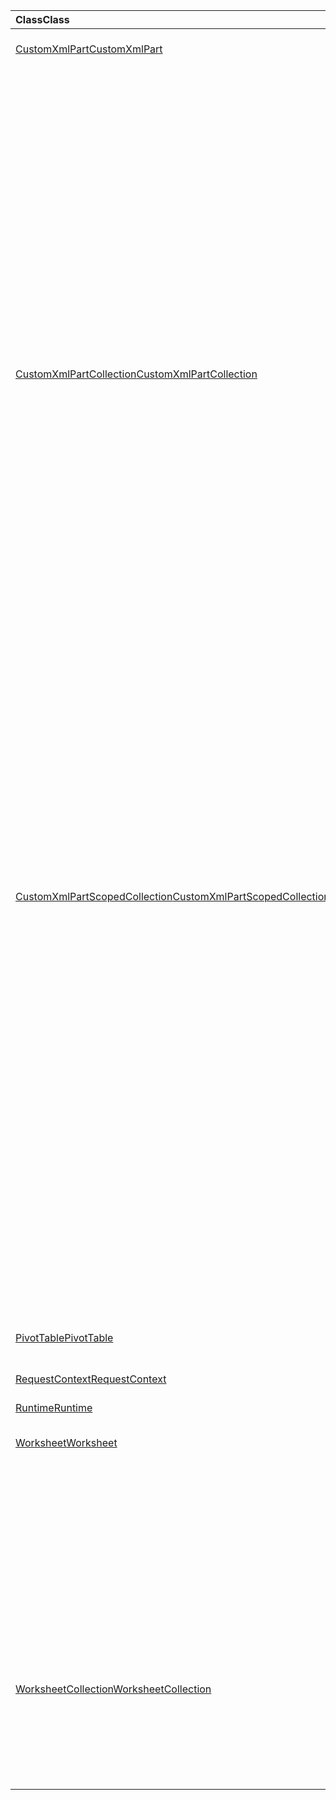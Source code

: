 | <span data-ttu-id="0fd2f-101">Class</span><span class="sxs-lookup"><span data-stu-id="0fd2f-101">Class</span></span> | <span data-ttu-id="0fd2f-102">Champs</span><span class="sxs-lookup"><span data-stu-id="0fd2f-102">Fields</span></span> | <span data-ttu-id="0fd2f-103">Description</span><span class="sxs-lookup"><span data-stu-id="0fd2f-103">Description</span></span> |
|:---|:---|:---|
|[<span data-ttu-id="0fd2f-104">CustomXmlPart</span><span class="sxs-lookup"><span data-stu-id="0fd2f-104">CustomXmlPart</span></span>](/javascript/api/excel/excel.customxmlpart)|[<span data-ttu-id="0fd2f-105">delete()</span><span class="sxs-lookup"><span data-stu-id="0fd2f-105">delete()</span></span>](/javascript/api/excel/excel.customxmlpart#delete--)|<span data-ttu-id="0fd2f-106">Supprime la partie XML personnalisée.</span><span class="sxs-lookup"><span data-stu-id="0fd2f-106">Deletes the custom XML part.</span></span>|
||[<span data-ttu-id="0fd2f-107">getXml ()</span><span class="sxs-lookup"><span data-stu-id="0fd2f-107">getXml()</span></span>](/javascript/api/excel/excel.customxmlpart#getxml--)|<span data-ttu-id="0fd2f-108">Obtient l’intégralité du contenu XML de la partie XML personnalisée.</span><span class="sxs-lookup"><span data-stu-id="0fd2f-108">Gets the custom XML part's full XML content.</span></span>|
||[<span data-ttu-id="0fd2f-109">id</span><span class="sxs-lookup"><span data-stu-id="0fd2f-109">id</span></span>](/javascript/api/excel/excel.customxmlpart#id)|<span data-ttu-id="0fd2f-110">ID de la partie XML personnalisée.</span><span class="sxs-lookup"><span data-stu-id="0fd2f-110">The custom XML part's ID.</span></span>|
||[<span data-ttu-id="0fd2f-111">URI</span><span class="sxs-lookup"><span data-stu-id="0fd2f-111">namespaceUri</span></span>](/javascript/api/excel/excel.customxmlpart#namespaceuri)|<span data-ttu-id="0fd2f-112">URI de l’espace de noms de la partie XML personnalisée.</span><span class="sxs-lookup"><span data-stu-id="0fd2f-112">The custom XML part's namespace URI.</span></span>|
||[<span data-ttu-id="0fd2f-113">setXml (XML : chaîne)</span><span class="sxs-lookup"><span data-stu-id="0fd2f-113">setXml(xml: string)</span></span>](/javascript/api/excel/excel.customxmlpart#setxml-xml-)|<span data-ttu-id="0fd2f-114">Définit l’intégralité du contenu XML de la partie XML personnalisée.</span><span class="sxs-lookup"><span data-stu-id="0fd2f-114">Sets the custom XML part's full XML content.</span></span>|
|[<span data-ttu-id="0fd2f-115">CustomXmlPartCollection</span><span class="sxs-lookup"><span data-stu-id="0fd2f-115">CustomXmlPartCollection</span></span>](/javascript/api/excel/excel.customxmlpartcollection)|[<span data-ttu-id="0fd2f-116">Add (XML : String)</span><span class="sxs-lookup"><span data-stu-id="0fd2f-116">add(xml: string)</span></span>](/javascript/api/excel/excel.customxmlpartcollection#add-xml-)|<span data-ttu-id="0fd2f-117">Ajoute une nouvelle partie XML personnalisée au classeur.</span><span class="sxs-lookup"><span data-stu-id="0fd2f-117">Adds a new custom XML part to the workbook.</span></span>|
||[<span data-ttu-id="0fd2f-118">getByNamespace (namespaceUri : String)</span><span class="sxs-lookup"><span data-stu-id="0fd2f-118">getByNamespace(namespaceUri: string)</span></span>](/javascript/api/excel/excel.customxmlpartcollection#getbynamespace-namespaceuri-)|<span data-ttu-id="0fd2f-119">Obtient une nouvelle collection limitée de parties XML personnalisées dont les espaces de noms correspondent à l’espace de noms donné.</span><span class="sxs-lookup"><span data-stu-id="0fd2f-119">Gets a new scoped collection of custom XML parts whose namespaces match the given namespace.</span></span>|
||[<span data-ttu-id="0fd2f-120">getCount()</span><span class="sxs-lookup"><span data-stu-id="0fd2f-120">getCount()</span></span>](/javascript/api/excel/excel.customxmlpartcollection#getcount--)|<span data-ttu-id="0fd2f-121">Obtient le nombre de parties CustomXml dans la collection.</span><span class="sxs-lookup"><span data-stu-id="0fd2f-121">Gets the number of CustomXml parts in the collection.</span></span>|
||[<span data-ttu-id="0fd2f-122">getItem(id: string)</span><span class="sxs-lookup"><span data-stu-id="0fd2f-122">getItem(id: string)</span></span>](/javascript/api/excel/excel.customxmlpartcollection#getitem-id-)|<span data-ttu-id="0fd2f-123">Obtient une partie XML personnalisée en fonction de son ID.</span><span class="sxs-lookup"><span data-stu-id="0fd2f-123">Gets a custom XML part based on its ID.</span></span>|
||[<span data-ttu-id="0fd2f-124">getItemOrNullObject(id: string)</span><span class="sxs-lookup"><span data-stu-id="0fd2f-124">getItemOrNullObject(id: string)</span></span>](/javascript/api/excel/excel.customxmlpartcollection#getitemornullobject-id-)|<span data-ttu-id="0fd2f-125">Obtient une partie XML personnalisée en fonction de son ID.</span><span class="sxs-lookup"><span data-stu-id="0fd2f-125">Gets a custom XML part based on its ID.</span></span>|
||[<span data-ttu-id="0fd2f-126">items</span><span class="sxs-lookup"><span data-stu-id="0fd2f-126">items</span></span>](/javascript/api/excel/excel.customxmlpartcollection#items)|<span data-ttu-id="0fd2f-127">Obtient l’élément enfant chargé dans cette collection de sites.</span><span class="sxs-lookup"><span data-stu-id="0fd2f-127">Gets the loaded child items in this collection.</span></span>|
|[<span data-ttu-id="0fd2f-128">CustomXmlPartScopedCollection</span><span class="sxs-lookup"><span data-stu-id="0fd2f-128">CustomXmlPartScopedCollection</span></span>](/javascript/api/excel/excel.customxmlpartscopedcollection)|[<span data-ttu-id="0fd2f-129">getCount()</span><span class="sxs-lookup"><span data-stu-id="0fd2f-129">getCount()</span></span>](/javascript/api/excel/excel.customxmlpartscopedcollection#getcount--)|<span data-ttu-id="0fd2f-130">Obtient le nombre de parties CustomXML dans cette collection.</span><span class="sxs-lookup"><span data-stu-id="0fd2f-130">Gets the number of CustomXML parts in this collection.</span></span>|
||[<span data-ttu-id="0fd2f-131">getItem(id: string)</span><span class="sxs-lookup"><span data-stu-id="0fd2f-131">getItem(id: string)</span></span>](/javascript/api/excel/excel.customxmlpartscopedcollection#getitem-id-)|<span data-ttu-id="0fd2f-132">Obtient une partie XML personnalisée en fonction de son ID.</span><span class="sxs-lookup"><span data-stu-id="0fd2f-132">Gets a custom XML part based on its ID.</span></span>|
||[<span data-ttu-id="0fd2f-133">getItemOrNullObject(id: string)</span><span class="sxs-lookup"><span data-stu-id="0fd2f-133">getItemOrNullObject(id: string)</span></span>](/javascript/api/excel/excel.customxmlpartscopedcollection#getitemornullobject-id-)|<span data-ttu-id="0fd2f-134">Obtient une partie XML personnalisée en fonction de son ID.</span><span class="sxs-lookup"><span data-stu-id="0fd2f-134">Gets a custom XML part based on its ID.</span></span>|
||[<span data-ttu-id="0fd2f-135">getOnlyItem()</span><span class="sxs-lookup"><span data-stu-id="0fd2f-135">getOnlyItem()</span></span>](/javascript/api/excel/excel.customxmlpartscopedcollection#getonlyitem--)|<span data-ttu-id="0fd2f-136">Si la collection contient exactement un élément, cette méthode le renvoie.</span><span class="sxs-lookup"><span data-stu-id="0fd2f-136">If the collection contains exactly one item, this method returns it.</span></span>|
||[<span data-ttu-id="0fd2f-137">getOnlyItemOrNullObject()</span><span class="sxs-lookup"><span data-stu-id="0fd2f-137">getOnlyItemOrNullObject()</span></span>](/javascript/api/excel/excel.customxmlpartscopedcollection#getonlyitemornullobject--)|<span data-ttu-id="0fd2f-138">Si la collection contient exactement un élément, cette méthode le renvoie.</span><span class="sxs-lookup"><span data-stu-id="0fd2f-138">If the collection contains exactly one item, this method returns it.</span></span>|
||[<span data-ttu-id="0fd2f-139">items</span><span class="sxs-lookup"><span data-stu-id="0fd2f-139">items</span></span>](/javascript/api/excel/excel.customxmlpartscopedcollection#items)|<span data-ttu-id="0fd2f-140">Obtient l’élément enfant chargé dans cette collection de sites.</span><span class="sxs-lookup"><span data-stu-id="0fd2f-140">Gets the loaded child items in this collection.</span></span>|
|[<span data-ttu-id="0fd2f-141">PivotTable</span><span class="sxs-lookup"><span data-stu-id="0fd2f-141">PivotTable</span></span>](/javascript/api/excel/excel.pivottable)|[<span data-ttu-id="0fd2f-142">id</span><span class="sxs-lookup"><span data-stu-id="0fd2f-142">id</span></span>](/javascript/api/excel/excel.pivottable#id)|<span data-ttu-id="0fd2f-143">ID du tableau croisé dynamique.</span><span class="sxs-lookup"><span data-stu-id="0fd2f-143">Id of the PivotTable.</span></span>|
|[<span data-ttu-id="0fd2f-144">RequestContext</span><span class="sxs-lookup"><span data-stu-id="0fd2f-144">RequestContext</span></span>](/javascript/api/excel/excel.requestcontext)|[<span data-ttu-id="0fd2f-145">runtime</span><span class="sxs-lookup"><span data-stu-id="0fd2f-145">runtime</span></span>](/javascript/api/excel/excel.requestcontext#runtime)|<span data-ttu-id="0fd2f-146">[Ensemble d’API : ExcelApi 1,5]</span><span class="sxs-lookup"><span data-stu-id="0fd2f-146">[Api set: ExcelApi 1.5]</span></span>|
|[<span data-ttu-id="0fd2f-147">Runtime</span><span class="sxs-lookup"><span data-stu-id="0fd2f-147">Runtime</span></span>](/javascript/api/excel/excel.runtime)||[<span data-ttu-id="0fd2f-148">Workbook</span><span class="sxs-lookup"><span data-stu-id="0fd2f-148">Workbook</span></span>](/javascript/api/excel/excel.workbook)|[<span data-ttu-id="0fd2f-149">customXmlParts</span><span class="sxs-lookup"><span data-stu-id="0fd2f-149">customXmlParts</span></span>](/javascript/api/excel/excel.workbook#customxmlparts)|<span data-ttu-id="0fd2f-150">Représente la collection de parties XML personnalisées contenues dans ce classeur.</span><span class="sxs-lookup"><span data-stu-id="0fd2f-150">Represents the collection of custom XML parts contained by this workbook.</span></span>|
|[<span data-ttu-id="0fd2f-151">Worksheet</span><span class="sxs-lookup"><span data-stu-id="0fd2f-151">Worksheet</span></span>](/javascript/api/excel/excel.worksheet)|[<span data-ttu-id="0fd2f-152">getNext (visibleOnly ?: Boolean)</span><span class="sxs-lookup"><span data-stu-id="0fd2f-152">getNext(visibleOnly?: boolean)</span></span>](/javascript/api/excel/excel.worksheet#getnext-visibleonly-)|<span data-ttu-id="0fd2f-153">Obtient la feuille de calcul qui suit celle-ci.</span><span class="sxs-lookup"><span data-stu-id="0fd2f-153">Gets the worksheet that follows this one.</span></span>|
||[<span data-ttu-id="0fd2f-154">getNextOrNullObject (visibleOnly ?: booléen)</span><span class="sxs-lookup"><span data-stu-id="0fd2f-154">getNextOrNullObject(visibleOnly?: boolean)</span></span>](/javascript/api/excel/excel.worksheet#getnextornullobject-visibleonly-)|<span data-ttu-id="0fd2f-155">Obtient la feuille de calcul qui suit celle-ci.</span><span class="sxs-lookup"><span data-stu-id="0fd2f-155">Gets the worksheet that follows this one.</span></span>|
||[<span data-ttu-id="0fd2f-156">getPrevious (visibleOnly ?: Boolean)</span><span class="sxs-lookup"><span data-stu-id="0fd2f-156">getPrevious(visibleOnly?: boolean)</span></span>](/javascript/api/excel/excel.worksheet#getprevious-visibleonly-)|<span data-ttu-id="0fd2f-157">Obtient la feuille de calcul qui précède celle-ci.</span><span class="sxs-lookup"><span data-stu-id="0fd2f-157">Gets the worksheet that precedes this one.</span></span>|
||[<span data-ttu-id="0fd2f-158">getPreviousOrNullObject (visibleOnly ?: booléen)</span><span class="sxs-lookup"><span data-stu-id="0fd2f-158">getPreviousOrNullObject(visibleOnly?: boolean)</span></span>](/javascript/api/excel/excel.worksheet#getpreviousornullobject-visibleonly-)|<span data-ttu-id="0fd2f-159">Obtient la feuille de calcul qui précède celle-ci.</span><span class="sxs-lookup"><span data-stu-id="0fd2f-159">Gets the worksheet that precedes this one.</span></span>|
|[<span data-ttu-id="0fd2f-160">WorksheetCollection</span><span class="sxs-lookup"><span data-stu-id="0fd2f-160">WorksheetCollection</span></span>](/javascript/api/excel/excel.worksheetcollection)|[<span data-ttu-id="0fd2f-161">getFirst (visibleOnly ?: Boolean)</span><span class="sxs-lookup"><span data-stu-id="0fd2f-161">getFirst(visibleOnly?: boolean)</span></span>](/javascript/api/excel/excel.worksheetcollection#getfirst-visibleonly-)|<span data-ttu-id="0fd2f-162">Obtient la première feuille de calcul dans la collection.</span><span class="sxs-lookup"><span data-stu-id="0fd2f-162">Gets the first worksheet in the collection.</span></span>|
||[<span data-ttu-id="0fd2f-163">getLast (visibleOnly ?: Boolean)</span><span class="sxs-lookup"><span data-stu-id="0fd2f-163">getLast(visibleOnly?: boolean)</span></span>](/javascript/api/excel/excel.worksheetcollection#getlast-visibleonly-)|<span data-ttu-id="0fd2f-164">Obtient la dernière feuille de calcul dans la collection.</span><span class="sxs-lookup"><span data-stu-id="0fd2f-164">Gets the last worksheet in the collection.</span></span>|
